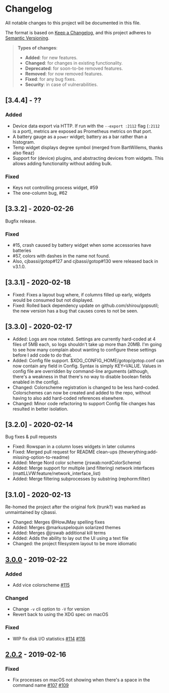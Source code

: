# Changelog
All notable changes to this project will be documented in this file.

The format is based on [Keep a Changelog](https://keepachangelog.com/en/1.0.0/),
and this project adheres to [Semantic Versioning](https://semver.org/spec/v2.0.0.html).

> **Types of changes**:
>
> - **Added**: for new features.
> - **Changed**: for changes in existing functionality.
> - **Deprecated**: for soon-to-be removed features.
> - **Removed**: for now removed features.
> - **Fixed**: for any bug fixes.
> - **Security**: in case of vulnerabilities.

## [3.4.4] - ??

### Added

- Device data export via HTTP. If run with the `--export :2112` flag (`:2112`
  is a port), metrics are exposed as Prometheus metrics on that port.
- A battery gauge as a `power` widget; battery as a bar rather than
  a histogram.
- Temp widget displays degree symbol (merged from BartWillems, thanks
  also fleaz)
- Support for (device) plugins, and abstracting devices from widgets. This
  allows adding functionality without adding bulk.

### Fixed

- Keys not controlling process widget, #59
- The one-column bug, #62

## [3.3.2] - 2020-02-26

Bugfix release.

### Fixed

- #15, crash caused by battery widget when some accessories have batteries
- #57, colors with dashes in the name not found.
- Also, cjbassi/gotop#127 and cjbassi/gotop#130 were released back in v3.1.0.

## [3.3.1] - 2020-02-18

- Fixed: Fixes a layout bug where, if columns filled up early, widgets would be
  consumed but not displayed.
- Fixed: Rolled back dependency update on github.com/shirou/gopsutil; the new version
  has a bug that causes cores to not be seen.

## [3.3.0] - 2020-02-17

- Added: Logs are now rotated. Settings are currently hard-coded at 4 files of 5MB
  each, so logs shouldn't take up more than 20MB.  I'm going to see how many
  complain about wanting to configure these settings before I add code to do
  that.
- Added: Config file support. \$XDG_CONFIG_HOME/gotop/gotop.conf can now
  contain any field in Config.  Syntax is simply KEY=VALUE.  Values in config
  file are overridden by command-line arguments (although, there's a weakness
  in that there's no way to disable boolean fields enabled in the config).
- Changed: Colorscheme registration is changed to be less hard-coded.
  Colorschemes can now be created and added to the repo, without having to also
  add hard-coded references elsewhere.
- Changed: Minor code refactoring to support Config file changes has resulted
  in better isolation.

## [3.2.0] - 2020-02-14

Bug fixes & pull requests

- Fixed: Rowspan in a column loses widgets in later columns
- Fixed: Merged pull request for README clean-ups (theverything:add-missing-option-to-readme)
- Added: Merge Nord color scheme (jrswab:nordColorScheme)
- Added: Merge support for multiple (and filtering) network interfaces (mattLLVW:feature/network_interface_list)
- Added: Merge filtering subprocesses by substring (rephorm:filter)

## [3.1.0] - 2020-02-13

Re-homed the project after the original fork (trunk?) was marked as
unmaintained by cjbassi.

-  Changed: Merges @HowJMay spelling fixes
-  Added: Merges @markuspeloquin solarized themes
-  Added: Merges @jrswab additional kill terms
-  Added: Adds the ability to lay out the UI using a text file
-  Changed: the project filesystem layout to be more idiomatic

## [3.0.0] - 2019-02-22

### Added

- Add vice colorscheme [#115]

### Changed

- Change `-v` cli option to `-V` for version
- Revert back to using the XDG spec on macOS

### Fixed

- WIP fix disk I/O statistics [#114] [#116]

## [2.0.2] - 2019-02-16

### Fixed

- Fix processes on macOS not showing when there's a space in the command name [#107] [#109]

[#134]: https://github.com/cjbassi/gotop/issues/134
[#127]: https://github.com/cjbassi/gotop/issues/127
[#124]: https://github.com/cjbassi/gotop/issues/124
[#119]: https://github.com/cjbassi/gotop/issues/119
[#118]: https://github.com/cjbassi/gotop/issues/118
[#117]: https://github.com/cjbassi/gotop/issues/117
[#114]: https://github.com/cjbassi/gotop/issues/114
[#107]: https://github.com/cjbassi/gotop/issues/107
[#20]: https://github.com/cjbassi/gotop/issues/20

[#145]: https://github.com/cjbassi/gotop/pull/145
[#144]: https://github.com/cjbassi/gotop/pull/144
[#130]: https://github.com/cjbassi/gotop/pull/130
[#129]: https://github.com/cjbassi/gotop/pull/129
[#128]: https://github.com/cjbassi/gotop/pull/128
[#121]: https://github.com/cjbassi/gotop/pull/121
[#120]: https://github.com/cjbassi/gotop/pull/120
[#116]: https://github.com/cjbassi/gotop/pull/116
[#115]: https://github.com/cjbassi/gotop/pull/115
[#112]: https://github.com/cjbassi/gotop/pull/112
[#109]: https://github.com/cjbassi/gotop/pull/109

[Unreleased]: https://github.com/cjbassi/gotop/compare/3.0.0...HEAD
[3.0.0]: https://github.com/cjbassi/gotop/compare/2.0.2...3.0.0
[2.0.2]: https://github.com/cjbassi/gotop/compare/2.0.1...2.0.2
